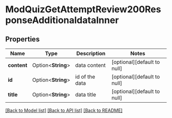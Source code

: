 # ModQuizGetAttemptReview200ResponseAdditionaldataInner

## Properties

Name | Type | Description | Notes
------------ | ------------- | ------------- | -------------
**content** | Option<**String**> | data content | [optional][default to null]
**id** | Option<**String**> | id of the data | [optional][default to null]
**title** | Option<**String**> | data title | [optional][default to null]

[[Back to Model list]](../README.md#documentation-for-models) [[Back to API list]](../README.md#documentation-for-api-endpoints) [[Back to README]](../README.md)



